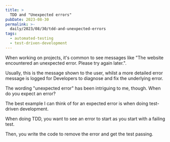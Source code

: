 ```yaml
---
title: >
  TDD and "Unexpected errors"
pubDate: 2023-08-30
permalink: >-
  daily/2023/08/30/tdd-and-unexpected-errors
tags:
  - automated-testing
  - test-driven-development
---
```


When working on projects, it's common to see messages like "The website encountered an unexpected error. Please try again later.".

Usually, this is the message shown to the user, whilst a more detailed error message is logged for Developers to diagnose and fix the underlying error.

The wording "unexpected error" has been intriguing to me, though. When do you expect an error?

The best example I can think of for an expected error is when doing test-driven development.

When doing TDD, you want to see an error to start as you start with a failing test.

Then, you write the code to remove the error and get the test passing.
